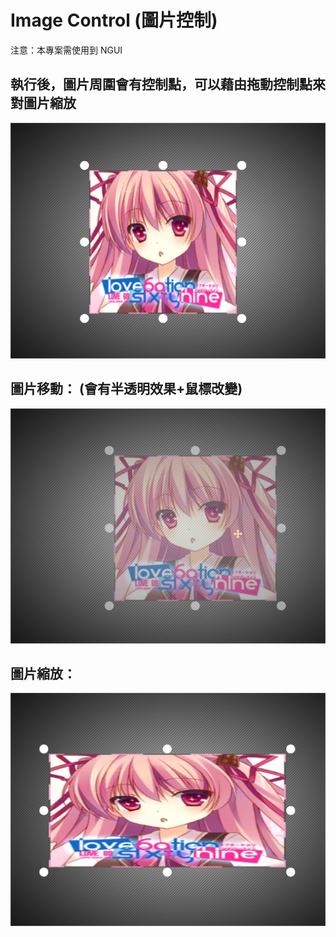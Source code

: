 # Image Control (圖片控制)

注意：本專案需使用到 NGUI

## 執行後，圖片周圍會有控制點，可以藉由拖動控制點來對圖片縮放

<img src="https://raw.githubusercontent.com/Lolikitty/Image_Control/master/Image%20Control/GitHub/A.jpg" />

## 圖片移動： (會有半透明效果+鼠標改變)
<img src="https://raw.githubusercontent.com/Lolikitty/Image_Control/master/Image%20Control/GitHub/B.jpg" />

## 圖片縮放：
<img src="https://raw.githubusercontent.com/Lolikitty/Image_Control/master/Image%20Control/GitHub/C.jpg" />


